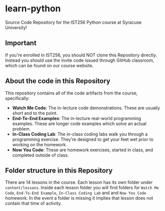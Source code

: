 # learn-python
Source Code Repository for the IST256 Python course at Syracuse University!

## Important

If you're enrolled in IST256, you should NOT clone this Repository directly. Instead you should use the invite code issued through GitHub classroom, which can be found on our course website.

## About the code in this Repository

This repository contains all of the code artifacts from the course, specifically:

- **Watch Me Code**: The in-lecture code demonstrations. These are usually short and to the point.
- **End-To-End Examples**: The in-lecture real-world programming examples. These are longer code examples which solve an actual problem.
- **In-Class Coding Lab**: The in-class coding labs walk you through a programming exercise. They're designed to get your feet wet prior to working on the homework.
- **Now You Code**: These are homework exercises, started in class, and completed outside of class.

## Folder structure in this Repository

There are 14 lessons in the course. Each lesson has its own folder under `content/lessons`. Inside each lesson folder you will find folders for `Watch Me Code`, `End-To-End Example`, `In-Class Coding Lab` and and `Now You Code` homework. In the event a folder is missing it implies that lesson does not contain that time of activity.

